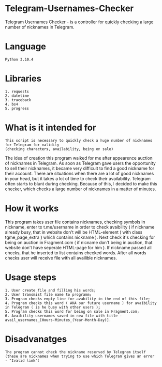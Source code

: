 # Telegram-Usernames-Checker
Telegram Usernames Checker - is a controller for quickly checking a large number of nicknames in Telegram.

# Language
    Python 3.10.4
    
# Libraries
    1. requests
    2. datetime
    3. traceback
    4. bs4
    5. progress

# What is it intended for
    This script is necessary to quickly check a huge number of nicknames for Telegram for validity 
    (checking characters, availability, being on sale)
    
The idea of creation this program walked for me after appearence auction of nicknames in Telegram. As soon as Telegram gave users the opportunity to sell their nicknames, it became very difficult to find a good nickname for their account. There are situations when there are a lot of good nicknames in your head, but it takes a lot of time to check their availability. Telegram often starts to blunt during checking. Because of this, I decided to make this checker, which checks a large number of nicknames in a matter of minutes.
    
# How it works

This program takes user file contains nicknames, checking symbols in nickname, enter to t.me/username in order to check avaibility ( if nickname already busy, that in website don't will be HTML-element ( with class tgme_page_extra ) which contains nickname ). Next check it's checking for being on auction in Fragment.com ( if nicname don't being in auction, that website don't have seperate HTML-page for him ). If nickname passed all checks, that he inserted to list contains checked words. After all words checks user will receive file with all availible nicknames.
    
# Usage steps
    1. User create file and filling his words;
    2. User transmist file name to programm;
    3. Program checks empty line for avability in the end of this file;
    4. Program checks this word ( AKA our future username ) for avaibility in Telegram ( is he busy with other users );
    5. Program checks this word for being on sale in Fragment.com;
    6. Avaibility usernames saved in new file with title - avail_usernames_[Hours-Minutes_(Year-Month-Day)].
	
# Disadvanatges

	The program cannot check the nickname reserved by Telegram itself (these are nicknames when trying to use which Telegram gives an error - "Ivalid link")

